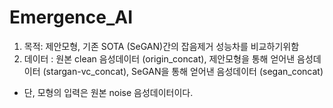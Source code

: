 # Emergence_AI
1. 목적: 제안모형, 기존 SOTA (SeGAN)간의 잡음제거 성능차를 비교하기위함
2. 데이터 : 원본 clean 음성데이터 (origin_concat), 제안모형을 통해 얻어낸 음성데이터 (stargan-vc_concat), SeGAN을 통해 얻어낸 음성데이터 (segan_concat)
  - 단, 모형의 입력은 원본 noise 음성데이터이다.
